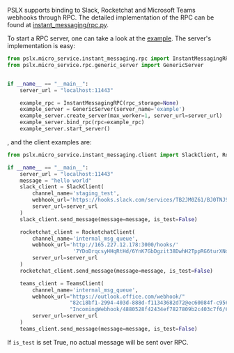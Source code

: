 PSLX supports binding to Slack, Rocketchat and Microsoft Teams webhooks through RPC. The detailed
implementation of the RPC can be found at [instant_messaging/rpc.py](https://github.com/kfrancischen/pslx/blob/master/pslx/micro_service/instant_messaging/rpc.py).

To start a RPC server, one can take a look at the [example](https://github.com/kfrancischen/pslx/blob/master/example/instant_messaging_example/server.py). The server's
implementation is easy:

```python
from pslx.micro_service.instant_messaging.rpc import InstantMessagingRPC
from pslx.micro_service.rpc.generic_server import GenericServer


if __name__ == "__main__":
    server_url = "localhost:11443"

    example_rpc = InstantMessagingRPC(rpc_storage=None)
    example_server = GenericServer(server_name='example')
    example_server.create_server(max_worker=1, server_url=server_url)
    example_server.bind_rpc(rpc=example_rpc)
    example_server.start_server()
```
, and the client examples are:
```python
from pslx.micro_service.instant_messaging.client import SlackClient, RocketchatClient, TeamsClient

if __name__ == "__main__":
    server_url = "localhost:11443"
    message = "hello world"
    slack_client = SlackClient(
        channel_name='staging_test',
        webhook_url='https://hooks.slack.com/services/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',
        server_url=server_url
    )
    slack_client.send_message(message=message, is_test=False)

    rocketchat_client = RocketchatClient(
        channel_name='internal_msg_queue',
        webhook_url='http://165.227.12.178:3000/hooks/'
                     '7YDoDrqcsyHHqRtHd/6YnK7GbDgzit38DwhH2TppRG6turXNdJ24JsbPyJhy28E6JG',
        server_url=server_url
    )
    rocketchat_client.send_message(message=message, is_test=False)

    teams_client = TeamsClient(
        channel_name='internal_msg_queue',
        webhook_url="https://outlook.office.com/webhook/"
                    "82c18bf1-2994-403d-888d-f11343682d72@ec60084f-c956-4c79-94a1-a3243cf2eea8/"
                    "IncomingWebhook/4880528f42434ef7827809b2c403c7f6/623b9f83-e4f8-4ae2-946a-710a6d4e085e",
        server_url=server_url
    )
    teams_client.send_message(message=message, is_test=False)
```
If `is_test` is set True, no actual message will be sent over RPC.